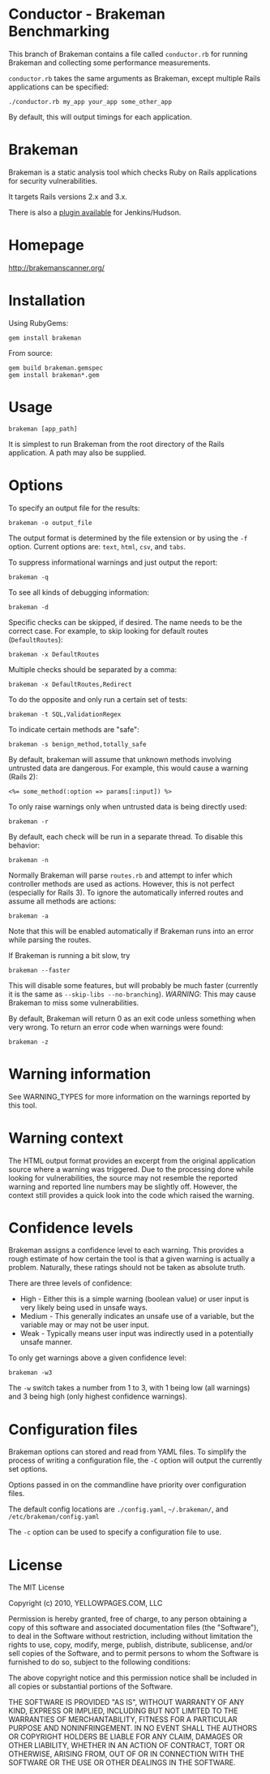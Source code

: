 # Conductor - Brakeman Benchmarking

This branch of Brakeman contains a file called `conductor.rb` for running Brakeman and collecting some performance measurements.

`conductor.rb` takes the same arguments as Brakeman, except multiple Rails applications can be specified:

    ./conductor.rb my_app your_app some_other_app

By default, this will output timings for each application.

# Brakeman

Brakeman is a static analysis tool which checks Ruby on Rails applications for security vulnerabilities.

It targets Rails versions 2.x and 3.x.
 
There is also a [plugin available](http://brakemanscanner.org/docs/jenkins/) for Jenkins/Hudson.

# Homepage

http://brakemanscanner.org/

# Installation

Using RubyGems:

    gem install brakeman

From source:

    gem build brakeman.gemspec
    gem install brakeman*.gem

# Usage

    brakeman [app_path]

It is simplest to run Brakeman from the root directory of the Rails application. A path may also be supplied.

# Options

To specify an output file for the results:

    brakeman -o output_file

The output format is determined by the file extension or by using the `-f` option. Current options are: `text`, `html`, `csv`, and `tabs`.

To suppress informational warnings and just output the report:

    brakeman -q

To see all kinds of debugging information:

    brakeman -d

Specific checks can be skipped, if desired. The name needs to be the correct case. For example, to skip looking for default routes (`DefaultRoutes`):

    brakeman -x DefaultRoutes

Multiple checks should be separated by a comma:

    brakeman -x DefaultRoutes,Redirect

To do the opposite and only run a certain set of tests:

    brakeman -t SQL,ValidationRegex

To indicate certain methods are "safe":

    brakeman -s benign_method,totally_safe

By default, brakeman will assume that unknown methods involving untrusted data are dangerous. For example, this would cause a warning (Rails 2):

    <%= some_method(:option => params[:input]) %>

To only raise warnings only when untrusted data is being directly used:

    brakeman -r

By default, each check will be run in a separate thread. To disable this behavior:

    brakeman -n

Normally Brakeman will parse `routes.rb` and attempt to infer which controller methods are used as actions. However, this is not perfect (especially for Rails 3). To ignore the automatically inferred routes and assume all methods are actions:

    brakeman -a

Note that this will be enabled automatically if Brakeman runs into an error while parsing the routes.

If Brakeman is running a bit slow, try

    brakeman --faster

This will disable some features, but will probably be much faster (currently it is the same as `--skip-libs --no-branching`). *WARNING*: This may cause Brakeman to miss some vulnerabilities.

By default, Brakeman will return 0 as an exit code unless something when very wrong. To return an error code when warnings were found:

    brakeman -z

# Warning information

See WARNING_TYPES for more information on the warnings reported by this tool.

# Warning context

The HTML output format provides an excerpt from the original application source where a warning was triggered. Due to the processing done while looking for vulnerabilities, the source may not resemble the reported warning and reported line numbers may be slightly off. However, the context still provides a quick look into the code which raised the warning.

# Confidence levels

Brakeman assigns a confidence level to each warning. This provides a rough estimate of how certain the tool is that a given warning is actually a problem. Naturally, these ratings should not be taken as absolute truth.

There are three levels of confidence:

 + High - Either this is a simple warning (boolean value) or user input is very likely being used in unsafe ways.
 + Medium - This generally indicates an unsafe use of a variable, but the variable may or may not be user input.
 + Weak - Typically means user input was indirectly used in a potentially unsafe manner.

To only get warnings above a given confidence level:

    brakeman -w3

The `-w` switch takes a number from 1 to 3, with 1 being low (all warnings) and 3 being high (only highest confidence warnings).

# Configuration files

Brakeman options can stored and read from YAML files. To simplify the process of writing a configuration file, the `-C` option will output the currently set options.

Options passed in on the commandline have priority over configuration files.

The default config locations are `./config.yaml`, `~/.brakeman/`, and `/etc/brakeman/config.yaml`

The `-c` option can be used to specify a configuration file to use.

# License

The MIT License

Copyright (c) 2010, YELLOWPAGES.COM, LLC

Permission is hereby granted, free of charge, to any person obtaining a copy
of this software and associated documentation files (the "Software"), to deal
in the Software without restriction, including without limitation the rights
to use, copy, modify, merge, publish, distribute, sublicense, and/or sell
copies of the Software, and to permit persons to whom the Software is
furnished to do so, subject to the following conditions:

The above copyright notice and this permission notice shall be included in
all copies or substantial portions of the Software.

THE SOFTWARE IS PROVIDED "AS IS", WITHOUT WARRANTY OF ANY KIND, EXPRESS OR
IMPLIED, INCLUDING BUT NOT LIMITED TO THE WARRANTIES OF MERCHANTABILITY,
FITNESS FOR A PARTICULAR PURPOSE AND NONINFRINGEMENT. IN NO EVENT SHALL THE
AUTHORS OR COPYRIGHT HOLDERS BE LIABLE FOR ANY CLAIM, DAMAGES OR OTHER
LIABILITY, WHETHER IN AN ACTION OF CONTRACT, TORT OR OTHERWISE, ARISING FROM,
OUT OF OR IN CONNECTION WITH THE SOFTWARE OR THE USE OR OTHER DEALINGS IN
THE SOFTWARE.
